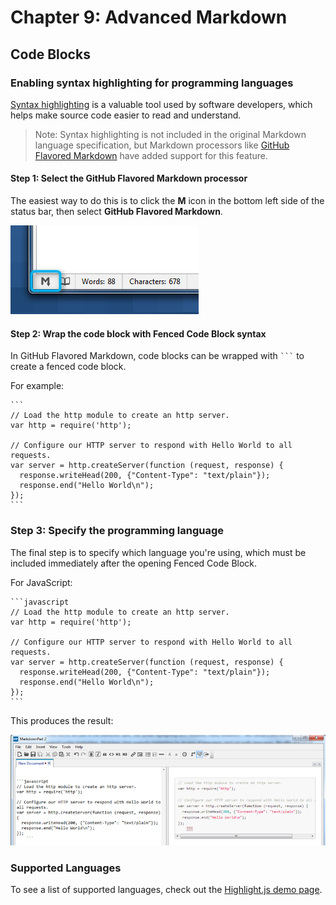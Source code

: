 # Chapter 9: Advanced Markdown

## Code Blocks

### Enabling syntax highlighting for programming languages

[Syntax highlighting](http://en.wikipedia.org/wiki/Syntax_highlighting) is a valuable tool used by software developers, which helps make source code easier to read and understand. 

> Note: Syntax highlighting is not included in the original Markdown language specification, but Markdown processors like [GitHub Flavored Markdown](7-1-github-flavored-markdown.md) have added support for this feature.


#### Step 1: Select the GitHub Flavored Markdown processor

The easiest way to do this is to click the **M** icon in the bottom left side of the status bar, then select **GitHub Flavored Markdown**.

![Quick Markdown Selector](images/markdownpad-quick-markdown-selector.png)

#### Step 2: Wrap the code block with Fenced Code Block syntax

In GitHub Flavored Markdown, code blocks can be wrapped with ` ``` ` to create a fenced code block. 

For example:

	```
	// Load the http module to create an http server.
	var http = require('http');
	
	// Configure our HTTP server to respond with Hello World to all requests.
	var server = http.createServer(function (request, response) {
	  response.writeHead(200, {"Content-Type": "text/plain"});
	  response.end("Hello World\n");
	});
	```

### Step 3: Specify the programming language

The final step is to specify which language you're using, which must be included immediately after the opening Fenced Code Block.

For JavaScript:

 	```javascript
	// Load the http module to create an http server.
	var http = require('http');
	
	// Configure our HTTP server to respond with Hello World to all requests.
	var server = http.createServer(function (request, response) {
	  response.writeHead(200, {"Content-Type": "text/plain"});
	  response.end("Hello World\n");
	});
	```

This produces the result:

![](images/markdownpad-gfm-syntax-highlighting-javascript.png) 

### Supported Languages

To see a list of supported languages, check out the [Highlight.js demo page](http://highlightjs.org/static/test.html).